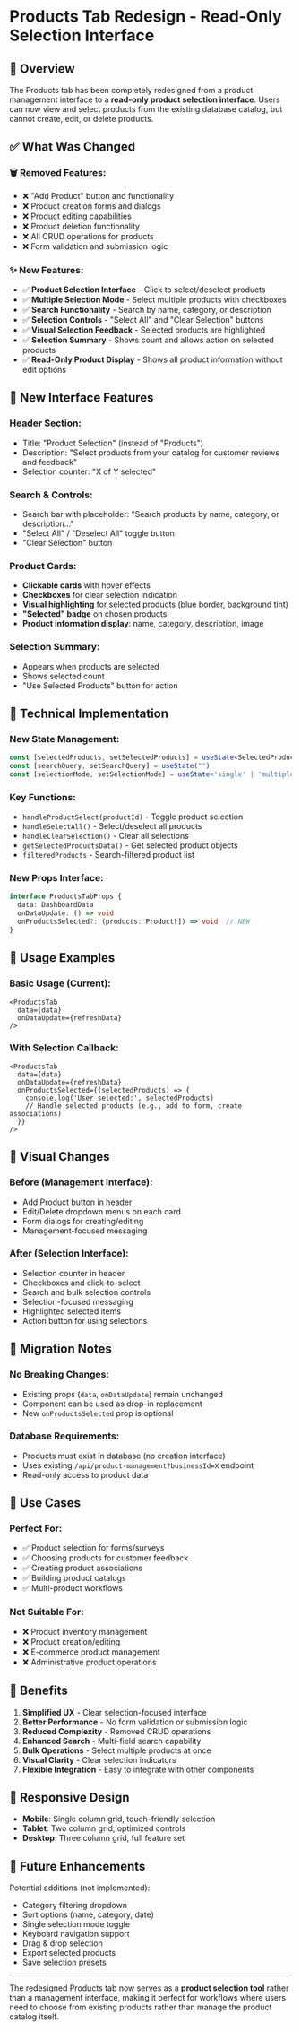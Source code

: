 # Products Tab Redesign - Read-Only Selection Interface

## 🎯 Overview

The Products tab has been completely redesigned from a product management interface to a **read-only product selection interface**. Users can now view and select products from the existing database catalog, but cannot create, edit, or delete products.

## ✅ What Was Changed

### 🗑️ **Removed Features:**
- ❌ "Add Product" button and functionality
- ❌ Product creation forms and dialogs
- ❌ Product editing capabilities
- ❌ Product deletion functionality
- ❌ All CRUD operations for products
- ❌ Form validation and submission logic

### ✨ **New Features:**
- ✅ **Product Selection Interface** - Click to select/deselect products
- ✅ **Multiple Selection Mode** - Select multiple products with checkboxes
- ✅ **Search Functionality** - Search by name, category, or description
- ✅ **Selection Controls** - "Select All" and "Clear Selection" buttons
- ✅ **Visual Selection Feedback** - Selected products are highlighted
- ✅ **Selection Summary** - Shows count and allows action on selected products
- ✅ **Read-Only Product Display** - Shows all product information without edit options

## 🎨 New Interface Features

### **Header Section:**
- Title: "Product Selection" (instead of "Products")
- Description: "Select products from your catalog for customer reviews and feedback"
- Selection counter: "X of Y selected"

### **Search & Controls:**
- Search bar with placeholder: "Search products by name, category, or description..."
- "Select All" / "Deselect All" toggle button
- "Clear Selection" button

### **Product Cards:**
- **Clickable cards** with hover effects
- **Checkboxes** for clear selection indication
- **Visual highlighting** for selected products (blue border, background tint)
- **"Selected" badge** on chosen products
- **Product information display**: name, category, description, image

### **Selection Summary:**
- Appears when products are selected
- Shows selected count
- "Use Selected Products" button for action

## 🔧 Technical Implementation

### **New State Management:**
```typescript
const [selectedProducts, setSelectedProducts] = useState<SelectedProduct[]>([])
const [searchQuery, setSearchQuery] = useState("")
const [selectionMode, setSelectionMode] = useState<'single' | 'multiple'>('multiple')
```

### **Key Functions:**
- `handleProductSelect(productId)` - Toggle product selection
- `handleSelectAll()` - Select/deselect all products
- `handleClearSelection()` - Clear all selections
- `getSelectedProductsData()` - Get selected product objects
- `filteredProducts` - Search-filtered product list

### **New Props Interface:**
```typescript
interface ProductsTabProps {
  data: DashboardData
  onDataUpdate: () => void
  onProductsSelected?: (products: Product[]) => void  // NEW
}
```

## 🎯 Usage Examples

### **Basic Usage (Current):**
```tsx
<ProductsTab
  data={data}
  onDataUpdate={refreshData}
/>
```

### **With Selection Callback:**
```tsx
<ProductsTab
  data={data}
  onDataUpdate={refreshData}
  onProductsSelected={(selectedProducts) => {
    console.log('User selected:', selectedProducts)
    // Handle selected products (e.g., add to form, create associations)
  }}
/>
```

## 🎨 Visual Changes

### **Before (Management Interface):**
- Add Product button in header
- Edit/Delete dropdown menus on each card
- Form dialogs for creating/editing
- Management-focused messaging

### **After (Selection Interface):**
- Selection counter in header
- Checkboxes and click-to-select
- Search and bulk selection controls
- Selection-focused messaging
- Highlighted selected items
- Action button for using selections

## 🔄 Migration Notes

### **No Breaking Changes:**
- Existing props (`data`, `onDataUpdate`) remain unchanged
- Component can be used as drop-in replacement
- New `onProductsSelected` prop is optional

### **Database Requirements:**
- Products must exist in database (no creation interface)
- Uses existing `/api/product-management?businessId=X` endpoint
- Read-only access to product data

## 🎯 Use Cases

### **Perfect For:**
- ✅ Product selection for forms/surveys
- ✅ Choosing products for customer feedback
- ✅ Creating product associations
- ✅ Building product catalogs
- ✅ Multi-product workflows

### **Not Suitable For:**
- ❌ Product inventory management
- ❌ Product creation/editing
- ❌ E-commerce product management
- ❌ Administrative product operations

## 🚀 Benefits

1. **Simplified UX** - Clear selection-focused interface
2. **Better Performance** - No form validation or submission logic
3. **Reduced Complexity** - Removed CRUD operations
4. **Enhanced Search** - Multi-field search capability
5. **Bulk Operations** - Select multiple products at once
6. **Visual Clarity** - Clear selection indicators
7. **Flexible Integration** - Easy to integrate with other components

## 📱 Responsive Design

- **Mobile**: Single column grid, touch-friendly selection
- **Tablet**: Two column grid, optimized controls
- **Desktop**: Three column grid, full feature set

## 🔮 Future Enhancements

Potential additions (not implemented):
- Category filtering dropdown
- Sort options (name, category, date)
- Single selection mode toggle
- Keyboard navigation support
- Drag & drop selection
- Export selected products
- Save selection presets

---

The redesigned Products tab now serves as a **product selection tool** rather than a management interface, making it perfect for workflows where users need to choose from existing products rather than manage the product catalog itself.

